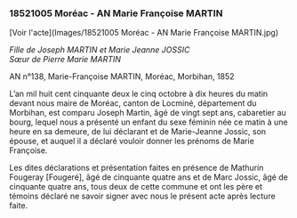 ### 18521005 Moréac - AN Marie Françoise MARTIN

[Voir l'acte](Images/18521005 Moréac - AN Marie Françoise MARTIN.jpg)

*Fille de Joseph MARTIN et Marie Jeanne JOSSIC  
Sœur de Pierre Marie MARTIN*

AN n°138, Marie-Françoise MARTIN, Moréac, Morbihan, 1852

L’an mil huit cent cinquante deux le cinq octobre à dix heures du matin devant nous maire de Moréac, canton de Locminé, département du Morbihan, est comparu Joseph Martin, âgé de vingt sept ans, cabaretier au bourg, lequel nous a présenté un enfant du sexe féminin née ce matin à une heure en sa demeure, de lui déclarant et de Marie-Jeanne Jossic, son épouse, et auquel il a déclaré vouloir donner les prénoms de Marie Françoise.

Les dites déclarations et présentation faites en présence de Mathurin Fougeray [Fougeré], âgé de cinquante quatre ans et de Marc Jossic, âgé de cinquante quatre ans, tous deux de cette commune et ont les père et témoins déclaré ne savoir signer avec nous le présent acte après lecture faite.